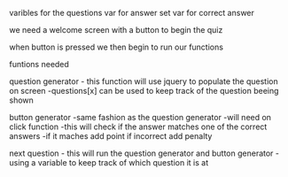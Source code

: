 varibles for the questions
var for answer set
var for correct answer

we need a welcome screen with a button to begin the quiz

when button is pressed we then begin to run our functions

funtions needed

question generator
    - this function will use jquery to populate the question on screen
    -questions[x] can be used to keep track of the question beeing shown

button generator
    -same fashion as the question generator
    -will need on click function
    -this will check if the answer matches one of the correct answers
    -if it maches add point 
    if incorrect add penalty

next question 
    - this will run the question generator and button generator
    -using a variable to keep track of which question it is at

    


